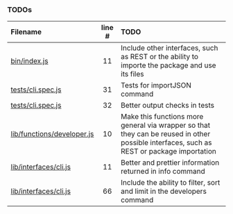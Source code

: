 ### TODOs
| Filename | line # | TODO
|:------|:------:|:------
| [bin/index.js](bin/index.js#L11) | 11 | Include other interfaces, such as REST or the ability to importe the package and use its files
| [tests/cli.spec.js](tests/cli.spec.js#L31) | 31 | Tests for importJSON command
| [tests/cli.spec.js](tests/cli.spec.js#L32) | 32 | Better output checks in tests
| [lib/functions/developer.js](lib/functions/developer.js#L10) | 10 | Make this functions more general via wrapper so that they can be reused in other possible interfaces, such as REST or package importation
| [lib/interfaces/cli.js](lib/interfaces/cli.js#L11) | 11 | Better and prettier information returned in info command
| [lib/interfaces/cli.js](lib/interfaces/cli.js#L66) | 66 | Include the ability to filter, sort and limit in the developers command
